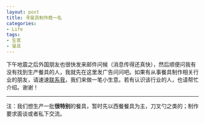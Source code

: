 ```yaml
---
layout: post
title: 寻餐具制作商一名
categories:
- Life
tags:
- 生意
- 餐具
---
```


下午地震之后外国朋友也很快发来邮件问候（消息传得还真快），然后顺便问我有没有找到生产餐具的人，我就先在这里发广告问问吧。如果有从事餐具制作相关行业的朋友，请速速[联系我](/vitae/)，我们来做一笔小生意。若有认识该行业的人，也请帮忙介绍。谢谢！

---

注：我们想生产一批**很特别**的餐具，暂时先以西餐餐具为主，刀叉勺之类的；制作要求面谈或者私下交流。
